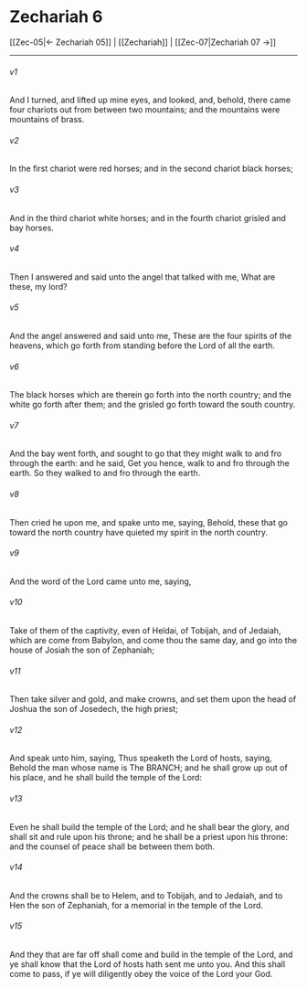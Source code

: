 # Zechariah 6

[[Zec-05|← Zechariah 05]] | [[Zechariah]] | [[Zec-07|Zechariah 07 →]]
***

###### v1
And I turned, and lifted up mine eyes, and looked, and, behold, there came four chariots out from between two mountains; and the mountains were mountains of brass.
###### v2
In the first chariot were red horses; and in the second chariot black horses;
###### v3
And in the third chariot white horses; and in the fourth chariot grisled and bay horses.
###### v4
Then I answered and said unto the angel that talked with me, What are these, my lord?
###### v5
And the angel answered and said unto me, These are the four spirits of the heavens, which go forth from standing before the Lord of all the earth.
###### v6
The black horses which are therein go forth into the north country; and the white go forth after them; and the grisled go forth toward the south country.
###### v7
And the bay went forth, and sought to go that they might walk to and fro through the earth: and he said, Get you hence, walk to and fro through the earth. So they walked to and fro through the earth.
###### v8
Then cried he upon me, and spake unto me, saying, Behold, these that go toward the north country have quieted my spirit in the north country.
###### v9
And the word of the Lord came unto me, saying,
###### v10
Take of them of the captivity, even of Heldai, of Tobijah, and of Jedaiah, which are come from Babylon, and come thou the same day, and go into the house of Josiah the son of Zephaniah;
###### v11
Then take silver and gold, and make crowns, and set them upon the head of Joshua the son of Josedech, the high priest;
###### v12
And speak unto him, saying, Thus speaketh the Lord of hosts, saying, Behold the man whose name is The BRANCH; and he shall grow up out of his place, and he shall build the temple of the Lord:
###### v13
Even he shall build the temple of the Lord; and he shall bear the glory, and shall sit and rule upon his throne; and he shall be a priest upon his throne: and the counsel of peace shall be between them both.
###### v14
And the crowns shall be to Helem, and to Tobijah, and to Jedaiah, and to Hen the son of Zephaniah, for a memorial in the temple of the Lord.
###### v15
And they that are far off shall come and build in the temple of the Lord, and ye shall know that the Lord of hosts hath sent me unto you. And this shall come to pass, if ye will diligently obey the voice of the Lord your God. 
